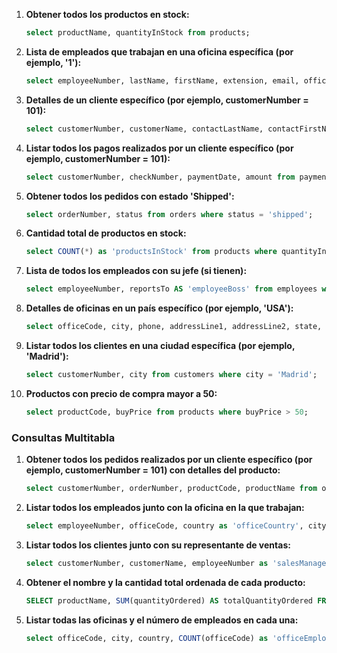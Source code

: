 1. **Obtener todos los productos en stock:**

   ```sql
   select productName, quantityInStock from products;
   ```

2. **Lista de empleados que trabajan en una oficina específica (por ejemplo, '1'):**

   ```sql
   select employeeNumber, lastName, firstName, extension, email, officeCode, reportsTo, jobTitle from employees where officeCode = 1;
   ```

3. **Detalles de un cliente específico (por ejemplo, customerNumber = 101):**

   ```sql
   select customerNumber, customerName, contactLastName, contactFirstName, phone, addressLine1, addressLine2, city, state, postalCode, country, salesRepEmployeeNumber, creditLimit from customers where customerNumber = 101;
   ```

4. **Listar todos los pagos realizados por un cliente específico (por ejemplo, customerNumber = 101):**

   ```sql
   select customerNumber, checkNumber, paymentDate, amount from payments where customerNumber = 101;
   ```

5. **Obtener todos los pedidos con estado 'Shipped':**

   ```sql
   select orderNumber, status from orders where status = 'shipped';
   ```

6. **Cantidad total de productos en stock:**

   ```sql
   select COUNT(*) as 'productsInStock' from products where quantityInStock != 0;
   ```

7. **Lista de todos los empleados con su jefe (si tienen):**

   ```sql
   select employeeNumber, reportsTo AS 'employeeBoss' from employees where reportsTo IS NOT NULL;
   ```

8. **Detalles de oficinas en un país específico (por ejemplo, 'USA'):**

   ```sql
   select officeCode, city, phone, addressLine1, addressLine2, state, country, postalCode, territory from offices where country = 'USA';
   ```

9. **Listar todos los clientes en una ciudad específica (por ejemplo, 'Madrid'):**

   ```sql
   select customerNumber, city from customers where city = 'Madrid';
   ```

10. **Productos con precio de compra mayor a 50:**

    ```sql
    select productCode, buyPrice from products where buyPrice > 50;
    ```

### Consultas Multitabla

1. **Obtener todos los pedidos realizados por un cliente específico (por ejemplo, customerNumber = 101) con detalles del producto:**

   ```sql
   select customerNumber, orderNumber, productCode, productName from orders inner join orderdetails using(orderNumber) inner join products using(productCode) where customerNumber = 101;
   ```

2. **Listar todos los empleados junto con la oficina en la que trabajan:**

   ```sql
   select employeeNumber, officeCode, country as 'officeCountry', city as 'officeCity' from employees cross join offices using(officeCode);
   ```

3. **Listar todos los clientes junto con su representante de ventas:**

   ```sql
   select customerNumber, customerName, employeeNumber as 'salesManagerCode', firstName as 'salesManagerFirstName' from customers cross join employees ON employeeNumber = salesRepEmployeeNumber;
   ```

4. **Obtener el nombre y la cantidad total ordenada de cada producto:**

   ```sql
   SELECT productName, SUM(quantityOrdered) AS totalQuantityOrdered FROM products JOIN orderdetails using(productCode)  GROUP BY productName;
   ```

5. **Listar todas las oficinas y el número de empleados en cada una:**

   ```sql
   select officeCode, city, country, COUNT(officeCode) as 'officeEmployees' from employees inner join offices using(officeCode) group by officeCode;
   ```